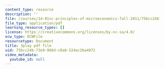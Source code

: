 ```yaml
---
content_type: resource
description: ''
file: /courses/14-01sc-principles-of-microeconomics-fall-2011/75bcc24b73e9966dc0a8524ac2ba4972_WRuAAoyEmY0.pdf
file_type: application/pdf
learning_resource_types: []
license: https://creativecommons.org/licenses/by-nc-sa/4.0/
ocw_type: OCWFile
resourcetype: Document
title: 3play pdf file
uid: 75bcc24b-73e9-966d-c0a8-524ac2ba4972
video_metadata:
  youtube_id: null
---
```

